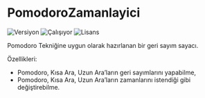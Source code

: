 # PomodoroZamanlayici

<img src="https://img.shields.io/badge/Versiyon-1.03-blueviolet.svg?style=flat" alt="Versiyon" /> <img src="https://img.shields.io/badge/Durum-Çalışıyor-success.svg?style=flat" alt="Çalışıyor" /> <img src="https://img.shields.io/badge/Lisans-MIT-blue.svg?style=flat" alt="Lisans" />

Pomodoro Tekniğine uygun olarak hazırlanan bir geri sayım sayacı.

Özellikleri:

- Pomodoro, Kısa Ara, Uzun Ara’ların geri sayımlarını yapabilme,
- Pomodoro, Kısa Ara, Uzun Ara’ların zamanlarını istendiği gibi değiştirebilme.
